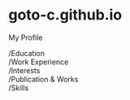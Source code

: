 # goto-c.github.io

My Profile 

/Education  
/Work Experience  
/Interests  
/Publication & Works  
/Skills  
